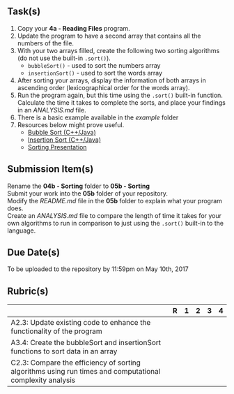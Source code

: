 Task(s)
-------
1. Copy your **4a - Reading Files** program.
2. Update the program to have a second array that contains all the numbers of the file.
3. With your two arrays filled, create the following two sorting algorithms (do not use the built-in ```.sort()```).
   * ```bubbleSort()``` - used to sort the numbers array
   * ```insertionSort()``` - used to sort the words array
4. After sorting your arrays, display the information of both arrays in ascending order (lexicographical order for the words array).
5. Run the program again, but this time using the ```.sort()``` built-in function.  Calculate the time it takes to complete the sorts, and place your findings in an _ANALYSIS.md_ file.
6. There is a basic example available in the _example_ folder
7. Resources below might prove useful.  
   * [Bubble Sort (C++/Java)](http://cathyatseneca.github.io/DSAnim/web/bubble.html)
   * [Insertion Sort (C++/Java)](http://cathyatseneca.github.io/DSAnim/web/insertion.html)
   * [Sorting Presentation](https://prezi.com/_c5eer8nslnm/sorting/)

Submission Item(s)
------------------
Rename the **04b - Sorting** folder to **05b - Sorting**  
Submit your work into the **05b** folder of your repository.  
Modify the _README.md_ file in the **05b** folder to explain what your program does.  
Create an _ANALYSIS.md_ file to compare the length of time it takes for your own algorithms to run in comparison to just using the ```.sort()``` built-in to the language.

Due Date(s)
-----------
To be uploaded to the repository by 11:59pm on May 10th, 2017  

Rubric(s)
---------

| | R | 1 | 2 | 3 | 4 |
|---| --- | --- | --- | --- | --- |
| A2.3: Update existing code to enhance the functionality of the program | | | | | |
| A3.4: Create the bubbleSort and insertionSort functions to sort data in an array  | | | | | |
| C2.3: Compare the efficiency of sorting algorithms using run times and computational complexity analysis  | | | | | |

